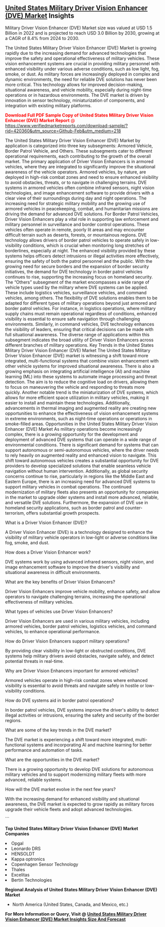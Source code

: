 <h2><a href="https://www.verifiedmarketreports.com/download-sample/?rid=420360&amp;utm_source=Github-Feb&amp;utm_medium=218" target="_blank">United States Military Driver Vision Enhancer (DVE) Market</a> Insights</h2><p>Military Driver Vision Enhancer (DVE) Market size was valued at USD 1.5 Billion in 2022 and is projected to reach USD 3.0 Billion by 2030, growing at a CAGR of 8.4% from 2024 to 2030.</p><p> <p>The United States Military Driver Vision Enhancer (DVE) Market is growing rapidly due to the increasing demand for advanced technologies that improve the safety and operational effectiveness of military vehicles. These vision enhancement systems are crucial in providing military personnel with enhanced visibility under various adverse conditions, such as low light, fog, smoke, or dust. As military forces are increasingly deployed in complex and dynamic environments, the need for reliable DVE solutions has never been more critical. This technology allows for improved decision-making, situational awareness, and vehicle mobility, especially during night-time operations or in hazardous environments. The DVE market is driven by innovation in sensor technology, miniaturization of components, and integration with existing military platforms. <p><span class=""><span style="color: #ff0000;"><strong>Download Full PDF Sample Copy of United States Military Driver Vision Enhancer (DVE) Market Report</strong> @ </span><a href="https://www.verifiedmarketreports.com/download-sample/?rid=420360&amp;utm_source=Github-Feb&amp;utm_medium=218" target="_blank">https://www.verifiedmarketreports.com/download-sample/?rid=420360&amp;utm_source=Github-Feb&amp;utm_medium=218</a></span></p></p> <p>The United States Military Driver Vision Enhancer (DVE) Market by application is categorized into three key subsegments: Armored Vehicle, Border Patrol Vehicle, and Others. These subsegments cater to different operational requirements, each contributing to the growth of the overall market. The primary application of Driver Vision Enhancers is in armored vehicles, where they are integrated to significantly improve the situational awareness of the vehicle operators. Armored vehicles, by nature, are deployed in high-risk combat zones and need to ensure enhanced visibility to avoid obstacles, threats, or to navigate in challenging terrains. DVE systems in armored vehicles often combine infrared sensors, night vision technologies, and image enhancement software to provide drivers with a clear view of their surroundings during day and night operations. The increasing need for strategic military mobility and the growing use of armored vehicles in peacekeeping, combat, and humanitarian missions are driving the demand for advanced DVE solutions. For Border Patrol Vehicles, Driver Vision Enhancers play a vital role in supporting law enforcement and military personnel in surveillance and border control operations. These vehicles often operate in remote, poorly lit areas and may encounter difficult terrain such as deserts, forests, or mountainous regions. DVE technology allows drivers of border patrol vehicles to operate safely in low-visibility conditions, which is crucial when monitoring long stretches of borderlines, especially at night. The enhanced visibility provided by these systems helps officers detect intrusions or illegal activities more effectively, ensuring the safety of both the patrol personnel and the public. With the growing need for secure borders and the expansion of border security initiatives, the demand for DVE technology in border patrol vehicles continues to rise, supporting the increasing focus on homeland security. The “Others” subsegment of the market encompasses a wide range of vehicle types used by the military where DVE systems can be applied. These include logistics vehicles, surveillance vehicles, and command vehicles, among others. The flexibility of DVE solutions enables them to be adapted for different types of military operations beyond just armored and border patrol vehicles. For instance, in logistics operations, where military supply chains must remain operational regardless of conditions, enhanced visibility is essential to ensure safe navigation through challenging environments. Similarly, in command vehicles, DVE technology enhances the visibility of leaders, ensuring that critical decisions can be made with full situational awareness. The diverse range of applications within this subsegment indicates the broad utility of Driver Vision Enhancers across different branches of military operations. Key Trends in the United States Military Driver Vision Enhancer (DVE) Market The United States Military Driver Vision Enhancer (DVE) market is witnessing a shift toward more integrated, multi-functional systems that combine vision enhancement with other vehicle systems for improved situational awareness. There is also a growing emphasis on integrating artificial intelligence (AI) and machine learning (ML) into these systems to automate image processing and threat detection. The aim is to reduce the cognitive load on drivers, allowing them to focus on maneuvering the vehicle and responding to threats more quickly. Another notable trend is the miniaturization of DVE systems, which allows for more efficient space utilization in military vehicles, making it easier to install and maintain these technologies. Additionally, advancements in thermal imaging and augmented reality are creating new opportunities to enhance the effectiveness of vision enhancement systems in extreme environments, such as night-time operations or operations in smoke-filled areas. Opportunities in the United States Military Driver Vision Enhancer (DVE) Market As military operations become increasingly complex, there is a growing opportunity for the development and deployment of advanced DVE systems that can operate in a wide range of environmental conditions. There is significant demand for systems that can support autonomous or semi-autonomous vehicles, where the driver needs to rely heavily on augmented reality and enhanced vision to navigate. This shift toward autonomous vehicles creates a substantial opportunity for DVE providers to develop specialized solutions that enable seamless vehicle navigation without human intervention. Additionally, as global security concerns continue to rise, particularly in regions like the Middle East and Eastern Europe, there is an increasing need for advanced DVE systems to support military vehicles in combat operations. The continued modernization of military fleets also presents an opportunity for companies in the market to upgrade older systems and install more advanced, reliable, and versatile DVE solutions. Furthermore, the expansion of DVE use in homeland security applications, such as border patrol and counter-terrorism, offers substantial growth prospects. <p>What is a Driver Vision Enhancer (DVE)?</p> <p>A Driver Vision Enhancer (DVE) is a technology designed to enhance the visibility of military vehicle operators in low-light or adverse conditions like fog, smoke, and dust.</p> <p>How does a Driver Vision Enhancer work?</p> <p>DVE systems work by using advanced infrared sensors, night vision, and image enhancement software to improve the driver's visibility and situational awareness in difficult environments.</p> <p>What are the key benefits of Driver Vision Enhancers?</p> <p>Driver Vision Enhancers improve vehicle mobility, enhance safety, and allow operators to navigate challenging terrains, increasing the operational effectiveness of military vehicles.</p> <p>What types of vehicles use Driver Vision Enhancers?</p> <p>Driver Vision Enhancers are used in various military vehicles, including armored vehicles, border patrol vehicles, logistics vehicles, and command vehicles, to enhance operational performance.</p> <p>How do Driver Vision Enhancers support military operations?</p> <p>By providing clear visibility in low-light or obstructed conditions, DVE systems help military drivers avoid obstacles, navigate safely, and detect potential threats in real-time.</p> <p>Why are Driver Vision Enhancers important for armored vehicles?</p> <p>Armored vehicles operate in high-risk combat zones where enhanced visibility is essential to avoid threats and navigate safely in hostile or low-visibility conditions.</p> <p>How do DVE systems aid in border patrol operations?</p> <p>In border patrol vehicles, DVE systems improve the driver's ability to detect illegal activities or intrusions, ensuring the safety and security of the border regions.</p> <p>What are some of the key trends in the DVE market?</p> <p>The DVE market is experiencing a shift toward more integrated, multi-functional systems and incorporating AI and machine learning for better performance and automation of tasks.</p> <p>What are the opportunities in the DVE market?</p> <p>There is a growing opportunity to develop DVE solutions for autonomous military vehicles and to support modernizing military fleets with more advanced, reliable systems.</p> <p>How will the DVE market evolve in the next few years?</p> <p>With the increasing demand for enhanced visibility and situational awareness, the DVE market is expected to grow rapidly as military forces upgrade their vehicle fleets and adopt advanced technologies.</p> ```</p><p><strong>Top United States Military Driver Vision Enhancer (DVE) Market Companies</strong></p><div data-test-id=""><p><li>Opgal</li><li> Leonardo DRS</li><li> HENSOLDT</li><li> Kappa optronics</li><li> Copenhagen Sensor Technology</li><li> Thales</li><li> Excelitas</li><li> Bertin Technologies</li></p><div><strong>Regional Analysis of&nbsp;United States Military Driver Vision Enhancer (DVE) Market</strong></div><ul><li dir="ltr"><p dir="ltr">North America&nbsp;(United States, Canada, and Mexico, etc.)</p></li></ul><p><strong>For More Information or Query, Visit @&nbsp;</strong><strong><a href="https://www.verifiedmarketreports.com/product/military-driver-vision-enhancer-dve-market/?utm_source=Github-Feb&amp;utm_medium=218" target="_blank">United States Military Driver Vision Enhancer (DVE) Market Insights Size And Forecast</a></strong></p></div>
